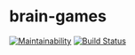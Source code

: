 # brain-games

[![Maintainability](https://api.codeclimate.com/v1/badges/922963f92f058d5918cf/maintainability)](https://codeclimate.com/github/sergey-ag/brain-games/maintainability)
[![Build Status](https://travis-ci.org/sergey-ag/brain-games.svg?branch=master)](https://travis-ci.org/sergey-ag/brain-games)